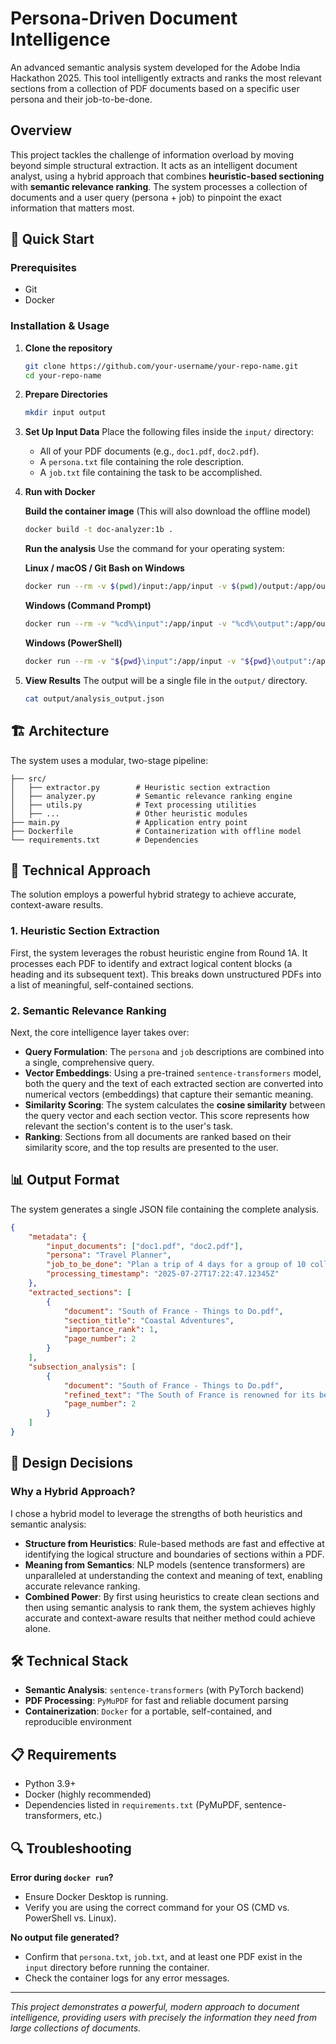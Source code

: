 

# Persona-Driven Document Intelligence

An advanced semantic analysis system developed for the Adobe India Hackathon 2025. This tool intelligently extracts and ranks the most relevant sections from a collection of PDF documents based on a specific user persona and their job-to-be-done.

## Overview

This project tackles the challenge of information overload by moving beyond simple structural extraction. It acts as an intelligent document analyst, using a hybrid approach that combines **heuristic-based sectioning** with **semantic relevance ranking**. The system processes a collection of documents and a user query (persona + job) to pinpoint the exact information that matters most.

## 🚀 Quick Start

### Prerequisites

  - Git
  - Docker

### Installation & Usage

1.  **Clone the repository**

    ```bash
    git clone https://github.com/your-username/your-repo-name.git
    cd your-repo-name
    ```

2.  **Prepare Directories**

    ```bash
    mkdir input output
    ```

3.  **Set Up Input Data**
    Place the following files inside the `input/` directory:

      - All of your PDF documents (e.g., `doc1.pdf`, `doc2.pdf`).
      - A `persona.txt` file containing the role description.
      - A `job.txt` file containing the task to be accomplished.

4.  **Run with Docker**

    **Build the container image** (This will also download the offline model)

    ```bash
    docker build -t doc-analyzer:1b .
    ```

    **Run the analysis**
    Use the command for your operating system:

    **Linux / macOS / Git Bash on Windows**

    ```bash
    docker run --rm -v $(pwd)/input:/app/input -v $(pwd)/output:/app/output doc-analyzer:1b
    ```

    **Windows (Command Prompt)**

    ```bash
    docker run --rm -v "%cd%\input":/app/input -v "%cd%\output":/app/output doc-analyzer:1b
    ```

    **Windows (PowerShell)**

    ```bash
    docker run --rm -v "${pwd}\input":/app/input -v "${pwd}\output":/app/output doc-analyzer:1b
    ```

5.  **View Results**
    The output will be a single file in the `output/` directory.

    ```bash
    cat output/analysis_output.json
    ```

## 🏗️ Architecture

The system uses a modular, two-stage pipeline:

```
├── src/
│   ├── extractor.py        # Heuristic section extraction
│   ├── analyzer.py         # Semantic relevance ranking engine
│   ├── utils.py            # Text processing utilities
│   ├── ...                 # Other heuristic modules
├── main.py                 # Application entry point
├── Dockerfile              # Containerization with offline model
└── requirements.txt        # Dependencies
```

## 🎯 Technical Approach

The solution employs a powerful hybrid strategy to achieve accurate, context-aware results.

### 1\. Heuristic Section Extraction

First, the system leverages the robust heuristic engine from Round 1A. It processes each PDF to identify and extract logical content blocks (a heading and its subsequent text). This breaks down unstructured PDFs into a list of meaningful, self-contained sections.

### 2\. Semantic Relevance Ranking

Next, the core intelligence layer takes over:

  - **Query Formulation**: The `persona` and `job` descriptions are combined into a single, comprehensive query.
  - **Vector Embeddings**: Using a pre-trained `sentence-transformers` model, both the query and the text of each extracted section are converted into numerical vectors (embeddings) that capture their semantic meaning.
  - **Similarity Scoring**: The system calculates the **cosine similarity** between the query vector and each section vector. This score represents how relevant the section's content is to the user's task.
  - **Ranking**: Sections from all documents are ranked based on their similarity score, and the top results are presented to the user.

## 📊 Output Format

The system generates a single JSON file containing the complete analysis.

```json
{
    "metadata": {
        "input_documents": ["doc1.pdf", "doc2.pdf"],
        "persona": "Travel Planner",
        "job_to_be_done": "Plan a trip of 4 days for a group of 10 college friends.",
        "processing_timestamp": "2025-07-27T17:22:47.12345Z"
    },
    "extracted_sections": [
        {
            "document": "South of France - Things to Do.pdf",
            "section_title": "Coastal Adventures",
            "importance_rank": 1,
            "page_number": 2
        }
    ],
    "subsection_analysis": [
        {
            "document": "South of France - Things to Do.pdf",
            "refined_text": "The South of France is renowned for its beautiful coastline...",
            "page_number": 2
        }
    ]
}
```

## 🎨 Design Decisions

### Why a Hybrid Approach?

I chose a hybrid model to leverage the strengths of both heuristics and semantic analysis:

  - **Structure from Heuristics**: Rule-based methods are fast and effective at identifying the logical structure and boundaries of sections within a PDF.
  - **Meaning from Semantics**: NLP models (sentence transformers) are unparalleled at understanding the context and meaning of text, enabling accurate relevance ranking.
  - **Combined Power**: By first using heuristics to create clean sections and then using semantic analysis to rank them, the system achieves highly accurate and context-aware results that neither method could achieve alone.

## 🛠️ Technical Stack

  - **Semantic Analysis**: `sentence-transformers` (with PyTorch backend)
  - **PDF Processing**: `PyMuPDF` for fast and reliable document parsing
  - **Containerization**: `Docker` for a portable, self-contained, and reproducible environment

## 📋 Requirements

  - Python 3.9+
  - Docker (highly recommended)
  - Dependencies listed in `requirements.txt` (PyMuPDF, sentence-transformers, etc.)

## 🔍 Troubleshooting

**Error during `docker run`?**

  - Ensure Docker Desktop is running.
  - Verify you are using the correct command for your OS (CMD vs. PowerShell vs. Linux).

**No output file generated?**

  - Confirm that `persona.txt`, `job.txt`, and at least one PDF exist in the `input` directory before running the container.
  - Check the container logs for any error messages.

-----

*This project demonstrates a powerful, modern approach to document intelligence, providing users with precisely the information they need from large collections of documents.*